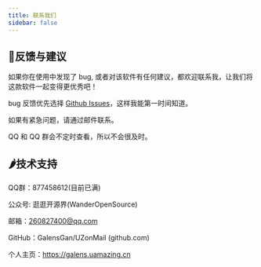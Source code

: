 ```yaml
---
title: 联系我们
sidebar: false
---
```


## 🌵反馈与建议

如果你在使用中发现了 bug, 或者对该软件有任何建议，都欢迎联系我，让我们将这款软件一起变得更优秀吧！

bug 反馈优先选择 [Github Issues](https://github.com/GalensGan/UZonMail/issues)，这样我能第一时间知道。

如果有紧急问题，请通过邮件联系。

QQ 和 QQ 群会不定时查看，所以不会很及时。

## 🌶️技术支持

QQ群：877458612(目前已满)

公众号: 逛逛开源界(WanderOpenSource)

邮箱：260827400@qq.com

GitHub：GalensGan/UZonMail (github.com)

个人主页：https://galens.uamazing.cn


